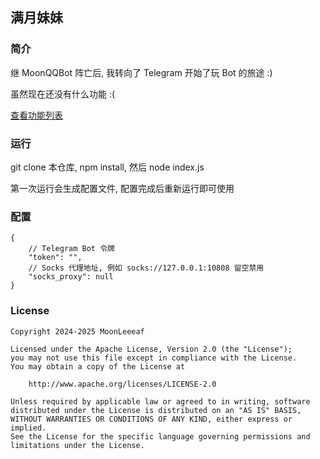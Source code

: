 ## 满月妹妹

### 简介

继 MoonQQBot 阵亡后, 我转向了 Telegram 开始了玩 Bot 的旅途 :)

虽然现在还没有什么功能 :(

[查看功能列表](./blob/main/text-functions.js)

### 运行

git clone 本仓库, npm install, 然后 node index.js

第一次运行会生成配置文件, 配置完成后重新运行即可使用

### 配置

```jsonc
{
    // Telegram Bot 令牌
    "token": "",
    // Socks 代理地址, 例如 socks://127.0.0.1:10808 留空禁用
    "socks_proxy": null
}
```

### License

```
Copyright 2024-2025 MoonLeeeaf

Licensed under the Apache License, Version 2.0 (the "License");
you may not use this file except in compliance with the License.
You may obtain a copy of the License at

    http://www.apache.org/licenses/LICENSE-2.0

Unless required by applicable law or agreed to in writing, software
distributed under the License is distributed on an "AS IS" BASIS,
WITHOUT WARRANTIES OR CONDITIONS OF ANY KIND, either express or implied.
See the License for the specific language governing permissions and
limitations under the License.
```

